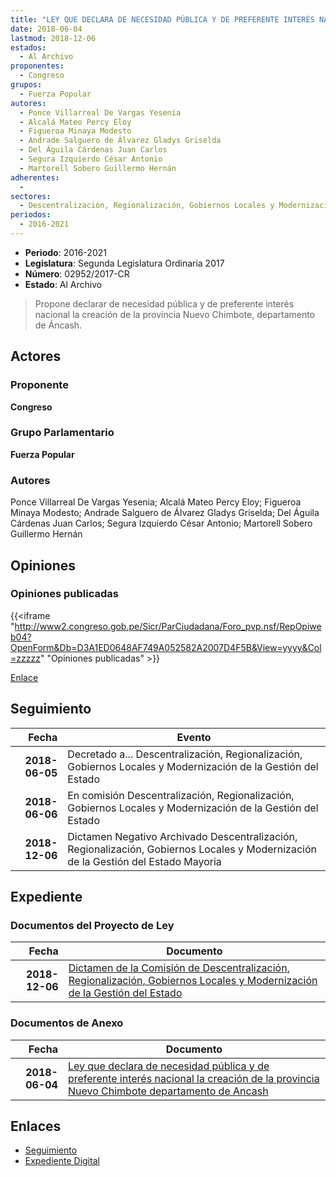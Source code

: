 ```yaml
---
title: "LEY QUE DECLARA DE NECESIDAD PÚBLICA Y DE PREFERENTE INTERÉS NACIONAL LA CREACIÓN DE LA PROVINCIA NUEVO CHIMBOTE-DEPARTAMENTO DE ÁNCASH"
date: 2018-06-04
lastmod: 2018-12-06
estados: 
  - Al Archivo
proponentes: 
  - Congreso
grupos: 
  - Fuerza Popular
autores: 
  - Ponce Villarreal De Vargas Yesenia
  - Alcalá Mateo Percy Eloy
  - Figueroa Minaya Modesto
  - Andrade Salguero de Álvarez Gladys Griselda
  - Del Águila Cárdenas Juan Carlos
  - Segura Izquierdo César Antonio
  - Martorell Sobero Guillermo Hernán
adherentes: 
  - 
sectores: 
  - Descentralización, Regionalización, Gobiernos Locales y Modernización de la Gestión del Estado
periodos: 
  - 2016-2021
---
```


- **Periodo**: 2016-2021
- **Legislatura**: Segunda Legislatura Ordinaria 2017
- **Número**: 02952/2017-CR
- **Estado**: Al Archivo

> Propone declarar de necesidad pública y de preferente interés nacional la creación de la provincia Nuevo Chimbote, departamento de Áncash.


## Actores

### Proponente

**Congreso**

### Grupo Parlamentario

**Fuerza Popular**

### Autores

Ponce Villarreal De Vargas Yesenia; Alcalá Mateo Percy Eloy; Figueroa Minaya Modesto; Andrade Salguero de Álvarez Gladys Griselda; Del Águila Cárdenas Juan Carlos; Segura Izquierdo César Antonio; Martorell Sobero Guillermo Hernán


## Opiniones

### Opiniones publicadas

{{<iframe "http://www2.congreso.gob.pe/Sicr/ParCiudadana/Foro_pvp.nsf/RepOpiweb04?OpenForm&Db=D3A1ED0648AF749A052582A2007D4F5B&View=yyyy&Col=zzzzz" "Opiniones publicadas" >}}

[Enlace](http://www2.congreso.gob.pe/Sicr/ParCiudadana/Foro_pvp.nsf/RepOpiweb04?OpenForm&Db=D3A1ED0648AF749A052582A2007D4F5B&View=yyyy&Col=zzzzz)

## Seguimiento

| Fecha | Evento |
|------:|--------|
| **2018-06-05** | Decretado a... Descentralización, Regionalización, Gobiernos Locales y Modernización de la Gestión del Estado|
| **2018-06-06** | En comisión Descentralización, Regionalización, Gobiernos Locales y Modernización de la Gestión del Estado|
| **2018-12-06** | Dictamen Negativo Archivado Descentralización, Regionalización, Gobiernos Locales y Modernización de la Gestión del Estado Mayoria|


## Expediente


### Documentos del Proyecto de Ley

| Fecha | Documento |
|------:|--------|
| **2018-12-06** | [Dictamen de la Comisión de Descentralización, Regionalización, Gobiernos Locales y Modernización de la Gestión del Estado](http://www.leyes.congreso.gob.pe/Documentos/2016_2021/Dictamenes/Proyectos_de_Ley/02952DC08MAY20181206.pdf) |

### Documentos de Anexo

| Fecha | Documento |
|------:|--------|
| **2018-06-04** | [Ley que declara de necesidad pública y de preferente interés nacional la creación de la provincia Nuevo Chimbote departamento de Ancash](http://www.leyes.congreso.gob.pe/Documentos/2016_2021/Proyectos_de_Ley_y_de_Resoluciones_Legislativas/PL0295220180604.pdf) |

## Enlaces 

- [Seguimiento](http://www2.congreso.gob.pe/Sicr/TraDocEstProc/CLProLey2016.nsf/f7fff46988ca05b1052578e100829cc7/7a895dcf8f0e3f0c052582a2007a125e?OpenDocument)
- [Expediente Digital](http://www2.congreso.gob.pe/Sicr/TraDocEstProc/CLProLey2016.nsf/f7fff46988ca05b1052578e100829cc7/7a895dcf8f0e3f0c052582a2007a125e?OpenDocument&Click=05257FB7005EB655.eb71d0cf91d8294e05256cdf006b5706/$Body/0.1C6C)

